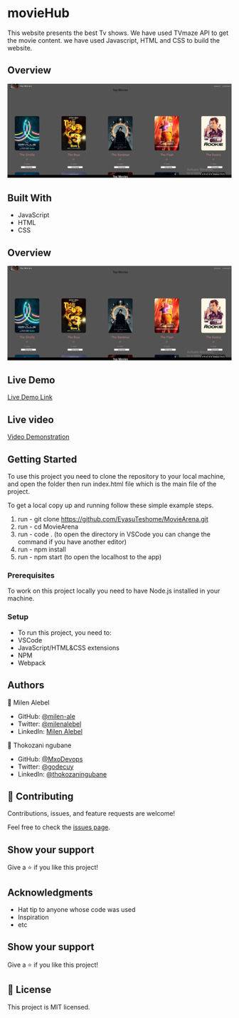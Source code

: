 # movieHub

This website presents the best Tv shows. We have used TVmaze API to get the movie content. we have used Javascript, HTML and CSS to build the website.

## Overview

<img width="765" alt="Movie" src="movies.png">

## Built With

- JavaScript
- HTML
- CSS

## Overview

<div>
    <img src="movies.PNG" alt="movies">
</div>

## Live Demo

[Live Demo Link]()

## Live video

[Video Demonstration](https://drive.google.com/file/d/1mhAsbTUOKVE63LAskGVtuMM8jbEzb4eM/view?usp=sharing)

## Getting Started

To use this project you need to clone the repository to your local machine, and open the folder then run index.html file which is the main file of the project.

To get a local copy up and running follow these simple example steps.

1. run - git clone https://github.com/EyasuTeshome/MovieArena.git
2. run - cd MovieArena
3. run - code . (to open the directory in VSCode you can change the command if you have another editor)
4. run - npm install
5. run - npm start (to open the localhost to the app)

### Prerequisites

To work on this project locally you need to have Node.js installed in your machine.

### Setup

- To run this project, you need to:
- VSCode
- JavaScript/HTML&CSS extensions
- NPM
- Webpack

## Authors

👤 Milen Alebel

- GitHub: [@milen-ale](https://github.com/milen-ale)
- Twitter: [@milenalebel](https://twitter.com/milenalebel)
- LinkedIn: [Milen Alebel](https://linkedin.com/in/MilenAlebel)

👤 Thokozani ngubane

- GitHub: [@MxoDevops](https://twitter.com/MxoDevops)
- Twitter: [@godecuy](https://github.com/godecuy)
- LinkedIn: [@thokozaningubane](https://www.linkedin.com/in/thokozaningubane/)

## 🤝 Contributing

Contributions, issues, and feature requests are welcome!

Feel free to check the [issues page](../../issues/).

## Show your support

Give a ⭐ if you like this project!

## Acknowledgments

- Hat tip to anyone whose code was used
- Inspiration
- etc

## Show your support

Give a ⭐️ if you like this project!

## 📝 License

This project is MIT licensed.
